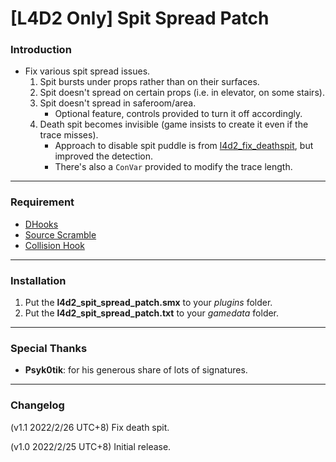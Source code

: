 # [L4D2 Only] Spit Spread Patch

### Introduction
- Fix various spit spread issues.
	1. Spit bursts under props rather than on their surfaces.
	2. Spit doesn't spread on certain props (i.e. in elevator, on some stairs).
	3. Spit doesn't spread in saferoom/area.
		- Optional feature, controls provided to turn it off accordingly.
	4. Death spit becomes invisible (game insists to create it even if the trace misses).
		- Approach to disable spit puddle is from [l4d2_fix_deathspit](https://github.com/SirPlease/L4D2-Competitive-Rework/blob/master/addons/sourcemod/scripting/l4d2_fix_deathspit.sp), but improved the detection.
		- There's also a `ConVar` provided to modify the trace length.

<hr>

### Requirement
- [DHooks](https://forums.alliedmods.net/showpost.php?p=2588686&postcount=589)
- [Source Scramble](https://forums.alliedmods.net/showthread.php?t=317175)
- [Collision Hook](https://github.com/L4D-Community/Collisionhook)

<hr>

### Installation
1. Put the **l4d2_spit_spread_patch.smx** to your _plugins_ folder.
2. Put the **l4d2_spit_spread_patch.txt** to your _gamedata_ folder.

<hr>

### Special Thanks
- **Psyk0tik**: for his generous share of lots of signatures.

<hr>

### Changelog
(v1.1 2022/2/26 UTC+8) Fix death spit.

(v1.0 2022/2/25 UTC+8) Initial release.

